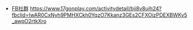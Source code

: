 
- [FB社群](https://www.facebook.com/groups/17gonplay/)
https://www.17gonplay.com/activitydetail/bji8v8ujh24?fbclid=IwAR0CxNyh9PMHXCkh0YqzO7Kkanz3GEs2CFXOizPDEXBWKy5_awpO2rtkXro


